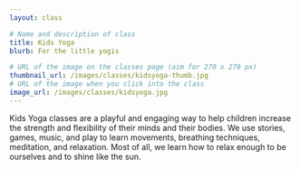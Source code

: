 ```yaml
---
layout: class

# Name and description of class
title: Kids Yoga
blurb: For the little yogis

# URL of the image on the classes page (aim for 270 x 270 px)
thumbnail_url: /images/classes/kidsyoga-thumb.jpg
# URL of the image when you click into the class
image_url: /images/classes/kidsyoga.jpg
---
```


Kids Yoga classes are a playful and engaging way to help children increase the strength and flexibility of their minds and their bodies. We use stories, games, music, and play to learn movements, breathing techniques, meditation, and relaxation. Most of all, we learn how to relax enough to be ourselves and to shine like the sun. 
